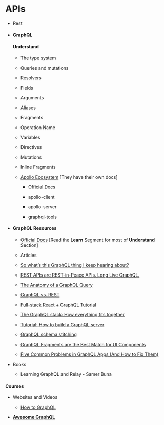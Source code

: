 # APIs

- Rest

- #### GraphQL

  #### Understand

  - The type system

  - Queries and mutations

  - Resolvers

  - Fields

  - Arguments

  - Aliases

  - Fragments

  - Operation Name

  - Variables

  - Directives

  - Mutations

  - Inline Fragments

  - [Apollo Ecosystem](https://www.apollographql.com/) [They have their own docs]

    - [Official Docs](https://www.apollographql.com/docs/)

    - apollo-client

    - apollo-server

    - graphql-tools

- #### GraphQL Resources

  - [Official Docs](http://graphql.org/) [Read the **Learn** Segment for most of **Understand** Section]

  - Articles

  - [So what’s this GraphQL thing I keep hearing about?](https://medium.freecodecamp.org/so-whats-this-graphql-thing-i-keep-hearing-about-baf4d36c20cf)

  - [REST APIs are REST-in-Peace APIs. Long Live GraphQL.](https://medium.freecodecamp.org/rest-apis-are-rest-in-peace-apis-long-live-graphql-d412e559d8e4)

  - [The Anatomy of a GraphQL Query](https://dev-blog.apollodata.com/the-anatomy-of-a-graphql-query-6dffa9e9e747)

  - [GraphQL vs. REST](https://dev-blog.apollodata.com/graphql-vs-rest-5d425123e34b)

  - [Full-stack React + GraphQL Tutorial](https://dev-blog.apollodata.com/full-stack-react-graphql-tutorial-582ac8d24e3b)

  - [The GraphQL stack: How everything fits together](https://dev-blog.apollodata.com/the-graphql-stack-how-everything-fits-together-35f8bf34f841)

  - [Tutorial: How to build a GraphQL server](https://dev-blog.apollodata.com/tutorial-building-a-graphql-server-cddaa023c035)

  - [GraphQL schema stitching](https://dev-blog.apollodata.com/graphql-schema-stitching-8af23354ac37)

  - [GraphQL Fragments are the Best Match for UI Components](https://blog.manifold.co/graphql-fragments-are-the-best-match-for-ui-components-72b8f61c20fe)

  - [Five Common Problems in GraphQL Apps (And How to Fix Them)](https://medium.freecodecamp.org/five-common-problems-in-graphql-apps-and-how-to-fix-them-ac74d37a293c)

- Books

  - Learning GraphQL and Relay - Samer Buna

#### Courses

- Websites and Videos

  - [How to GraphQL](https://www.howtographql.com/)

- **[Awesome GraphQL](https://github.com/chentsulin/awesome-graphql)**
